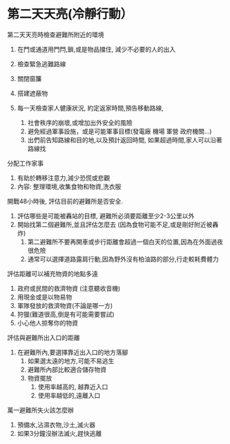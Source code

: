 # 第二天天亮(冷靜行動）


第二天天亮時檢查避難所附近的環境

1. 在門或通道用門閂,鎖,或是物品擋住, 減少不必要的人的出入
2. 檢查緊急逃難路線
3. 關閉窗簾
4. 搭建遮蔽物

1. 每一天檢查家人健康狀況, 約定返家時間,預告移動路線,
    1. 社會秩序的崩壞,或增加出外安全的風險
    2. 避免經過軍事設施，或是可能軍事目標(發電廠 機場 軍營 政府機關…)
    3. 出們前告知路線和目的地,以及預計返回時間, 如果超過時間,家人可以沿著路線找

分配工作家事

1. 有助於轉移注意力,減少恐慌或悲觀
2. 內容: 整理環境,收集食物和物資,洗衣服

開戰48小時後, 評估目前的避難所是否安全. 

1. 評估哪些是可能被轟站的目標, 避難所必須要距離至少2-3公里以外
2. 開始找第二個避難所,並且評估怎麼去 (因為食物可能不足,或是剛好附近被轟炸)
    1. 第二避難所不要再開車或步行距離會超過一個白天的位置,因為在外面過夜很危險
    2. 通常可以選擇道路露肩行動,因為野外沒有柏油路的部分,行走較耗費體力

評估距離可以補充物資的地點多遠

1. 政府或民間的救濟物資 (注意聽收音機)
2. 用現金或是以物易物
3. 軍隊發放的救濟物資(不論是哪一方)
4. 狩獵(難道很高,倒是有可能需要嘗試)
5. 小心他人掠奪你的物資

評估與避難所出入口的距離

1. 在避難所內,要選擇靠近出入口的地方落腳
    1. 如果選太遠的地方,可能不易逃生
    2. 避難所內部比較適合儲存物資
    3. 物資擺放
        1. 使用率越高的, 越靠近入口
        2. 使用率越低的,遠離入口

萬一避難所失火該怎麼辦

1. 預備水,沾濕衣物,沙土,滅火器
2. 如果3分鐘沒辦法滅火,趕快逃離